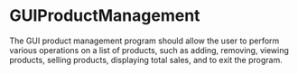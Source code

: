 # GUIProductManagement
The GUI product management program should allow the user to perform various operations on a list of products, such as adding, removing, viewing products, selling products, displaying total sales, and to exit the program. 
